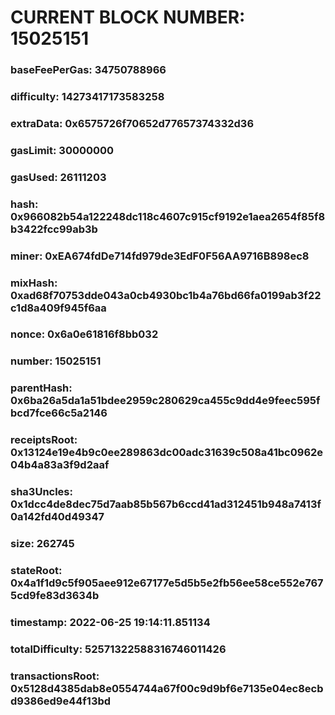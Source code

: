 # CURRENT BLOCK NUMBER: 15025151

### baseFeePerGas: 34750788966
### difficulty: 14273417173583258
### extraData: 0x6575726f70652d77657374332d36
### gasLimit: 30000000
### gasUsed: 26111203
### hash: 0x966082b54a122248dc118c4607c915cf9192e1aea2654f85f8b3422fcc99ab3b
### miner: 0xEA674fdDe714fd979de3EdF0F56AA9716B898ec8
### mixHash: 0xad68f70753dde043a0cb4930bc1b4a76bd66fa0199ab3f22c1d8a409f945f6aa
### nonce: 0x6a0e61816f8bb032
### number: 15025151
### parentHash: 0x6ba26a5da1a51bdee2959c280629ca455c9dd4e9feec595fbcd7fce66c5a2146
### receiptsRoot: 0x13124e19e4b9c0ee289863dc00adc31639c508a41bc0962e04b4a83a3f9d2aaf
### sha3Uncles: 0x1dcc4de8dec75d7aab85b567b6ccd41ad312451b948a7413f0a142fd40d49347
### size: 262745
### stateRoot: 0x4a1f1d9c5f905aee912e67177e5d5b5e2fb56ee58ce552e7675cd9fe83d3634b
### timestamp: 2022-06-25 19:14:11.851134
### totalDifficulty: 52571322588316746011426
### transactionsRoot: 0x5128d4385dab8e0554744a67f00c9d9bf6e7135e04ec8ecbd9386ed9e44f13bd
